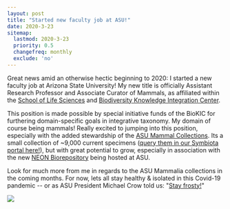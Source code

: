 ```yaml
---
layout: post
title: "Started new faculty job at ASU!"
date: 2020-3-23
sitemap:
  lastmod: 2020-3-23
  priority: 0.5
  changefreq: monthly
  exclude: 'no'
---
```


Great news amid an otherwise hectic beginning to 2020: I started a new faculty job at Arizona State University! My new title is officially Assistant Research Professor and Associate Curator of Mammals, as affiliated within the [School of Life Sciences](https://sols.asu.edu/) and [Biodiversity Knowledge Integration Center](https://biokic.asu.edu/). 

This position is made possible by special initiative funds of the BioKIC for furthering domain-specific goals in integrative taxonomy. My domain of course being mammals! Really excited to jumping into this position, especially with the added stewardship of the [ASU Mammal Collections](https://biokic.asu.edu/collections/mammalogy-collection). Its a small collection of ~9,000 current specimens ([query them in our Symbiota portal here!](https://csvcoll.org/portal/index.php)), but with great potential to grow, especially in association with the new [NEON Biorepository](https://www.neonscience.org/data/samples-specimens/neon-biorepository-asu) being hosted at ASU.

Look for much more from me in regards to the ASU Mammalia collections in the coming months. For now, lets all stay healthy & isolated in this Covid-19 pandemic -- or as ASU President Michael Crow told us: "[Stay frosty!](https://www.youtube.com/watch?v=ht2RJvc4ExI)"

<img src="https://n8upham.github.io/images/firstDayAtASU.jpg"/>


